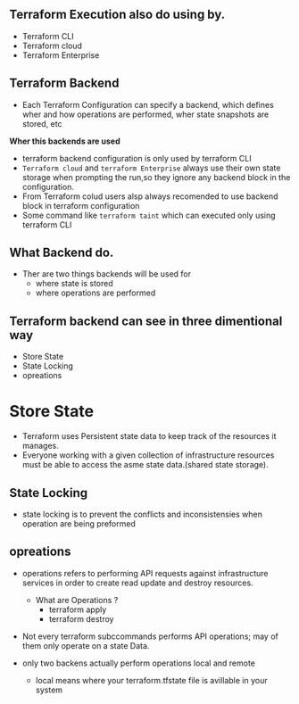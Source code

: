 ## Terraform Execution also do using by.
- Terraform CLI
- Terraform cloud
- Terraform Enterprise

## Terraform Backend 
- Each Terraform Configuration can specify a backend, which defines wher and how operations are performed, wher state snapshots are stored, etc

**Wher this backends are used**
- terraform backend configuration is only used by terraform CLI
- `Terraform cloud` and `terraform Enterprise` always use their own state storage when prompting the run,so they ignore  any backend block in the configuration.
- From Terraform colud users alsp always recomended to use backend block in terraform configuration 
- Some command like `terraform taint` which can executed only using terraform CLI

## What Backend do.
- Ther are two things backends will be used for
    - where state is stored 
    - where operations are performed 
## Terraform backend can see in three dimentional way
- Store State
- State Locking 
- opreations

# Store State
- Terraform uses Persistent state data to keep track of the resources it manages.
- Everyone working with a given collection of infrastructure resources must be able to access the asme state data.(shared state storage).

## State Locking 
- state locking is to prevent the conflicts and inconsistensies when operation are being preformed 

## opreations
- operations refers to performing API requests against infrastructure services in order to create read update and destroy resources.
    - What are Operations ?
        - terraform apply 
        - terraform destroy 

- Not every terraform subccommands performs API operations; may of them only operate on a state Data.
- only two backens actually perform operations local and remote 
    - local means where your terraform.tfstate file is avillable in your system 